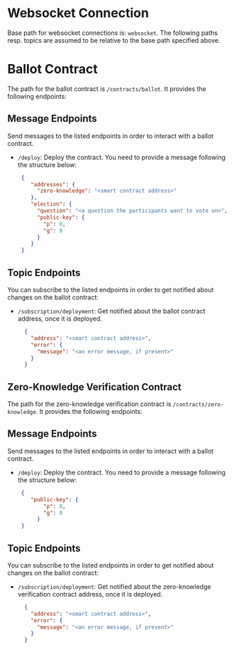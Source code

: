 Websocket Connection
====================

Base path for websocket connections is: `websocket`.
The following paths resp. topics are assumed to be relative to the base path specified above.

# Ballot Contract

The path for the ballot contract is `/contracts/ballot`.
It provides the following endpoints:

## Message Endpoints
Send messages to the listed endpoints in order to interact with a ballot contract.

* `/deploy`: Deploy the contract. You need to provide a message following the structure below:
  ```json
   {
      "addresses": {
        "zero-knowledge": "<smart contract address>"
      },
      "election": {
        "question": "<a question the participants want to vote on>",
        "public-key": {
          "p": 0,
          "g": 0
        }
      }
   }
  ```
  
## Topic Endpoints
You can subscribe to the listed endpoints in order to get notified about changes on the ballot contract:

* `/subscription/deployment`: Get notified about the ballot contract address, once it is deployed.
  ```json
    {
      "address": "<smart contract address>",
      "error": {
        "message": "<an error message, if present>"
      }
    }
  ```


## Zero-Knowledge Verification Contract

 The path for the zero-knowledge verification contract is `/contracts/zero-knowledge`.
 It provides the following endpoints:

## Message Endpoints
Send messages to the listed endpoints in order to interact with a ballot contract.

* `/deploy`: Deploy the contract. You need to provide a message following the structure below:
  ```json
   {
      "public-key": {
          "p": 0,
          "g": 0
        }
   }
  ```
  
## Topic Endpoints
You can subscribe to the listed endpoints in order to get notified about changes on the ballot contract:

* `/subscription/deployment`: Get notified about the zero-knowledge verification contract address, once it is deployed.
  ```json
    {
      "address": "<smart contract address>",
      "error": {
        "message": "<an error message, if present>"
      }
    }
  ```
